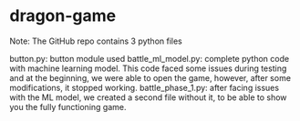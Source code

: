 # dragon-game

Note: The GitHub repo contains 3 python files

button.py: button module used
battle_ml_model.py: complete python code with machine learning model. This code faced some issues during testing and at the beginning, we were able to open the game, however, after some modifications, it stopped working.
battle_phase_1.py: after facing issues with the ML model, we created a second file without it, to be able to show you the fully functioning game.

